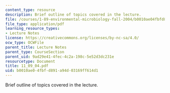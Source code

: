 ```yaml
---
content_type: resource
description: Brief outline of topics covered in the lecture.
file: /courses/1-89-environmental-microbiology-fall-2004/b0010ae04fbfd891a94d03169ff614d1_11_09_04.pdf
file_type: application/pdf
learning_resource_types:
- Lecture Notes
license: https://creativecommons.org/licenses/by-nc-sa/4.0/
ocw_type: OCWFile
parent_title: Lecture Notes
parent_type: CourseSection
parent_uid: 9ad29e41-4fec-4c2a-198c-5e52d3dc231e
resourcetype: Document
title: 11_09_04.pdf
uid: b0010ae0-4fbf-d891-a94d-03169ff614d1
---
```

Brief outline of topics covered in the lecture.